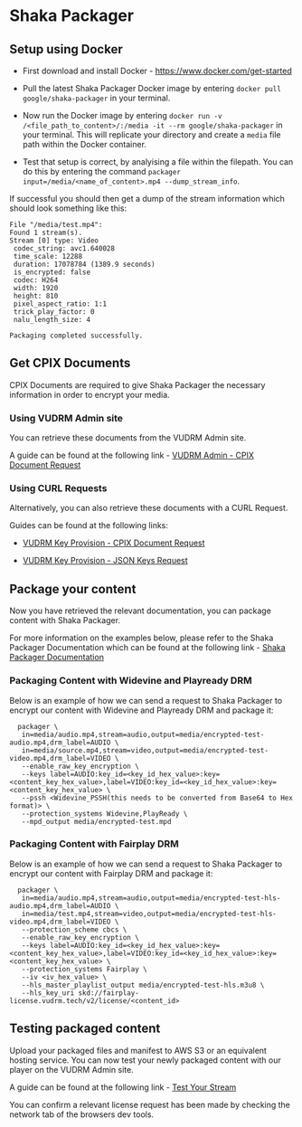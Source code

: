 # Shaka Packager

## Setup using Docker

- First download and install Docker - https://www.docker.com/get-started

- Pull the latest Shaka Packager Docker image by entering ```docker pull google/shaka-packager``` in your terminal.

- Now run the Docker image by entering ```docker run -v /<file_path_to_content>/:/media -it --rm google/shaka-packager``` in your terminal. This will replicate your directory and create a ```media``` file path within the Docker container.

- Test that setup is correct, by analyising a file within the filepath. You can do this by entering the command ```packager input=/media/<name_of_content>.mp4 --dump_stream_info```.

If successful you should then get a dump of the stream information which should look something like this:

```
File "/media/test.mp4":
Found 1 stream(s).
Stream [0] type: Video
 codec_string: avc1.640028
 time_scale: 12288
 duration: 17078784 (1389.9 seconds)
 is_encrypted: false
 codec: H264
 width: 1920
 height: 810
 pixel_aspect_ratio: 1:1
 trick_play_factor: 0
 nalu_length_size: 4

Packaging completed successfully.
```

## Get CPIX Documents

CPIX Documents are required to give Shaka Packager the necessary information in order to encrypt your media.

### Using VUDRM Admin site

You can retrieve these documents from the VUDRM Admin site. 

A guide can be found at the following link - [VUDRM Admin - CPIX Document Request](https://docs.vualto.com/projects/vudrm/en/latest/UserGuide/VUDRM-Admin.html#vudrm-encryption-keys)

### Using CURL Requests

Alternatively, you can also retrieve these documents with a CURL Request. 

Guides can be found at the following links:

* [VUDRM Key Provision - CPIX Document Request](https://docs.vualto.com/projects/vudrm/en/latest/DeveloperDocumentation/VUDRM-key-provision.html#request)

* [VUDRM Key Provision - JSON Keys Request](https://docs.vualto.com/projects/vudrm/en/latest/DeveloperDocumentation/VUDRM-key-provision.html#id16)

## Package your content

Now you have retrieved the relevant documentation, you can package content with Shaka Packager.

For more information on the examples below, please refer to the Shaka Packager Documentation which can be found at the following link - [Shaka Packager Documentation](https://google.github.io/shaka-packager/html/)

### Packaging Content with Widevine and Playready DRM

Below is an example of how we can send a request to Shaka Packager to encrypt our content with Widevine and Playready DRM and package it:

```
  packager \
   in=media/audio.mp4,stream=audio,output=media/encrypted-test-audio.mp4,drm_label=AUDIO \
   in=media/source.mp4,stream=video,output=media/encrypted-test-video.mp4,drm_label=VIDEO \
   --enable_raw_key_encryption \
   --keys label=AUDIO:key_id=<key_id_hex_value>:key=<content_key_hex_value>,label=VIDEO:key_id=<key_id_hex_value>:key=<content_key_hex_value> \
   --pssh <Widevine_PSSH(this needs to be converted from Base64 to Hex format)> \
   --protection_systems Widevine,PlayReady \
   --mpd_output media/encrypted-test.mpd
```

### Packaging Content with Fairplay DRM

Below is an example of how we can send a request to Shaka Packager to encrypt our content with Fairplay DRM and package it: 

```
  packager \
   in=media/audio.mp4,stream=audio,output=media/encrypted-test-hls-audio.mp4,drm_label=AUDIO \
   in=media/test.mp4,stream=video,output=media/encrypted-test-hls-video.mp4,drm_label=VIDEO \
   --protection_scheme cbcs \
   --enable_raw_key_encryption \
   --keys label=AUDIO:key_id=<key_id_hex_value>:key=<content_key_hex_value>,label=VIDEO:key_id=<key_id_hex_value>:key=<content_key_hex_value> \
   --protection_systems Fairplay \
   --iv <iv_hex_value> \
   --hls_master_playlist_output media/encrypted-test-hls.m3u8 \
   --hls_key_uri skd://fairplay-license.vudrm.tech/v2/license/<content_id>
```

## Testing packaged content

Upload your packaged files and manifest to AWS S3 or an equivalent hosting service. You can now test your newly packaged content with our player on the VUDRM Admin site.

A guide can be found at the following link - [Test Your Stream](https://docs.vualto.com/projects/vudrm/en/latest/UserGuide/VUDRM-Admin.html#test-your-stream)

You can confirm a relevant license request has been made by checking the network tab of the browsers dev tools.
